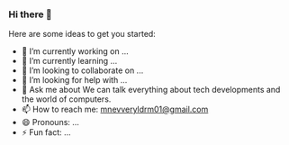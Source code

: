 ### Hi there 👋
Here are some ideas to get you started:

- 🔭 I’m currently working on ...
- 🌱 I’m currently learning ...
- 👯 I’m looking to collaborate on ...
- 🤔 I’m looking for help with ...
- 💬 Ask me about We can talk everything about tech developments and the world of computers.
- 📫 How to reach me: mnevveryldrm01@gmail.com
- 😄 Pronouns: ...
- ⚡ Fun fact: ...

